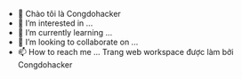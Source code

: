 - 👋 Chào tôi là Congdohacker
- 👀 I’m interested in ...
- 🌱 I’m currently learning ...
- 💞️ I’m looking to collaborate on ...
- 📫 How to reach me ...
Trang web workspace được làm bởi Congdohacker 
<!---
Congdohacker/Congdohacker is a ✨ special ✨ repository because its `README.md` (this file) appears on your GitHub profile.
You can click the Preview link to take a look at your changes.
--->
